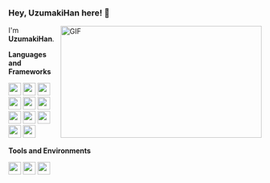 ### Hey, UzumakiHan here! 👋
<img align="right" alt="GIF" src="[https://raw.githubusercontent.com/JoeyBling/JoeyBling/master/pic/pusheencode.gif](https://image.baidu.com/search/detail?ct=503316480&z=0&ipn=d&word=%E7%81%AB%E5%BD%B1%E5%BF%8D%E8%80%85gif&step_word=&hs=0&pn=1&spn=0&di=7214885350303334401&pi=0&rn=1&tn=baiduimagedetail&is=0%2C0&istype=0&ie=utf-8&oe=utf-8&in=&cl=2&lm=-1&st=undefined&cs=1051164021%2C936361088&os=2609811356%2C3469106561&simid=9404692%2C659010408&adpicid=0&lpn=0&ln=1079&fr=&fmq=1684901637105_R&fm=&ic=undefined&s=undefined&hd=undefined&latest=undefined&copyright=undefined&se=&sme=&tab=0&width=undefined&height=undefined&face=undefined&ist=&jit=&cg=&bdtype=0&oriquery=&objurl=https%3A%2F%2Fimg.soogif.com%2FAaLoVjzGhg5ktykGmxqENcziW7Jfsr1D.gif&fromurl=ippr_z2C%24qAzdH3FAzdH3Fooo_z%26e3Bf552tu_z%26e3Bv54AzdH3F4wpj6twsPw2jAzdH3FWIt1PIv42CI&gsm=1e&rpstart=0&rpnum=0&islist=&querylist=&nojc=undefined&dyTabStr=MCwzLDIsNiwxLDQsNSw3LDgsOQ%3D%3D)" width="400" height="222" title="Naruto" />

I'm **UzumakiHan**.

**Languages and Frameworks**


<code><img height="25" src="https://skillicons.dev/icons?i=nodejs&perline=1&theme=light" /></code>
<code><img height="25" src="https://skillicons.dev/icons?i=vue&perline=1&theme=light" /></code>
<code><img height="25" src="https://skillicons.dev/icons?i=react&perline=1&theme=light" /></code>
<code><img height="25" src="https://skillicons.dev/icons?i=bootstrap&perline=1&theme=light" /></code>
<code><img height="25" src="https://skillicons.dev/icons?i=git&perline=1&theme=light" /></code>
<code><img height="25" src="https://skillicons.dev/icons?i=js&perline=1&theme=light" /></code>
<code><img height="25" src="https://skillicons.dev/icons?i=ts&perline=1&theme=light" /></code>
<code><img height="25" src="https://skillicons.dev/icons?i=scss&perline=1&theme=light" /></code>
<code><img height="25" src="https://skillicons.dev/icons?i=css&perline=1&theme=light" /></code>
<code><img height="25" src="https://skillicons.dev/icons?i=md&perline=1&theme=light" /></code>
<code><img height="25" src="https://skillicons.dev/icons?i=html&perline=1&theme=light" /></code>


**Tools and Environments**


<code><img height="25" src="https://skillicons.dev/icons?i=vscode&perline=1&theme=light" /></code>
<code><img height="25" src="https://skillicons.dev/icons?i=github&perline=1&theme=light" /></code>
<code><img height="25" src="https://skillicons.dev/icons?i=ps&perline=1&theme=light" /></code>
